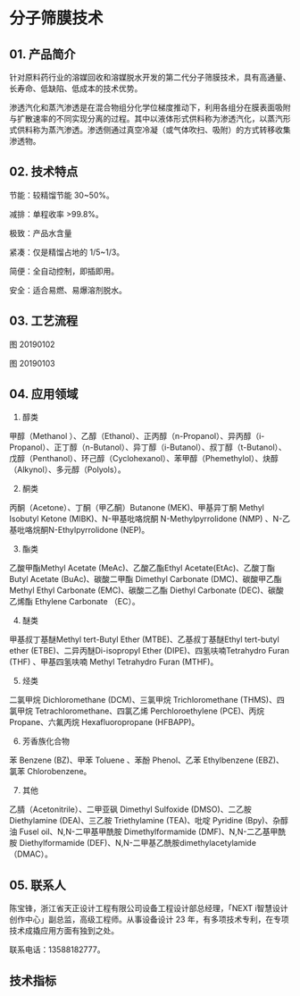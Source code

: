# 分子筛膜技术

## 01. 产品简介

针对原料药行业的溶媒回收和溶媒脱水开发的第二代分子筛膜技术，具有高通量、长寿命、低缺陷、低成本的技术优势。

渗透汽化和蒸汽渗透是在混合物组分化学位梯度推动下，利用各组分在膜表面吸附与扩散速率的不同实现分离的过程。其中以液体形式供料称为渗透汽化，以蒸汽形式供料称为蒸汽渗透。渗透侧通过真空冷凝（或气体吹扫、吸附）的方式转移收集渗透物。

## 02. 技术特点

节能：较精馏节能 30~50%。

减排：单程收率 >99.8%。

极致：产品水含量

紧凑：仅是精馏占地的 1/5~1/3。

简便：全自动控制，即插即用。

安全：适合易燃、易爆溶剂脱水。

## 03. 工艺流程

图 20190102

图 20190103

## 04. 应用领域

1. 醇类

甲醇（Methanol ）、乙醇（Ethanol）、正丙醇（n-Propanol）、异丙醇（i-Propanol）、正丁醇（n-Butanol）、异丁醇（i-Butanol）、叔丁醇（t-Butanol）、戊醇（Penthanol）、环己醇（Cyclohexanol）、苯甲醇（Phemethylol）、炔醇（Alkynol）、多元醇（Polyols）。
 
2. 酮类

丙酮（Acetone）、丁酮（甲乙酮）Butanone (MEK)、甲基异丁酮 Methyl Isobutyl Ketone (MIBK)、N-甲基吡咯烷酮 N-Methylpyrrolidone (NMP) 、N-乙基吡咯烷酮N-Ethylpyrrolidone (NEP)。
 
3. 酯类

乙酸甲酯Methyl Acetate (MeAc)、乙酸乙酯Ethyl Acetate(EtAc)、乙酸丁酯Butyl Acetate (BuAc)、碳酸二甲酯 Dimethyl Carbonate (DMC)、碳酸甲乙酯Methyl Ethyl Carbonate (EMC)、碳酸二乙酯 Diethyl Carbonate (DEC)、碳酸乙烯酯 Ethylene Carbonate （EC）。
 
4. 醚类

甲基叔丁基醚Methyl tert-Butyl Ether (MTBE)、乙基叔丁基醚Ethyl tert-butyl ether (ETBE)、二异丙醚Di-isopropyl Ether (DIPE)、四氢呋喃Tetrahydro Furan (THF) 、甲基四氢呋喃 Methyl Tetrahydro Furan (MTHF)。
 
5. 烃类

二氯甲烷 Dichloromethane (DCM)、三氯甲烷 Trichloromethane (THMS)、四氯甲烷 Tetrachloromethane、四氯乙烯 Perchloroethylene (PCE)、丙烷 Propane、六氟丙烷 Hexafluoropropane (HFBAPP)。
 
6. 芳香族化合物

苯 Benzene (BZ)、甲苯 Toluene 、苯酚 Phenol、乙苯 Ethylbenzene (EBZ)、氯苯 Chlorobenzene。
 
7. 其他

乙腈（Acetonitrile）、二甲亚砜 Dimethyl Sulfoxide (DMSO)、二乙胺 Diethylamine (DEA)、三乙胺 Triethylamine (TEA)、吡啶 Pyridine (Bpy)、杂醇油 Fusel oil、N,N-二甲基甲酰胺 Dimethylformamide (DMF)、N,N-二乙基甲酰胺 Diethylformamide (DEF)、N,N-二甲基乙酰胺dimethylacetylamide （DMAC）。

## 05. 联系人

陈宝锋，浙江省天正设计工程有限公司设备工程设计部总经理，「NEXT i智慧设计创作中心」副总监，高级工程师。从事设备设计 23 年，有多项技术专利，在专项技术成撬应用方面有独到之处。

联系电话：13588182777。

## 技术指标




